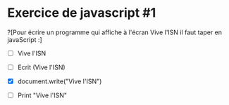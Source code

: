 # Exercice de javascript #1

?[Pour écrire un programme qui affiche à l'écran Vive l'ISN il faut taper en javaScript :]
-[ ] Vive l'ISN
-[ ] Ecrit (Vive l'ISN)
-[X] document.write("Vive l'ISN") 
-[ ] Print "Vive l'ISN"

